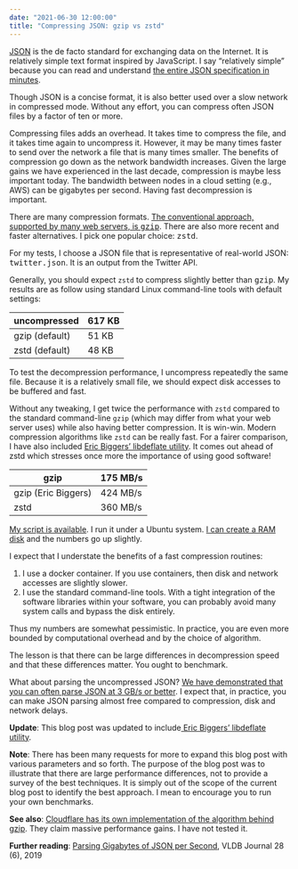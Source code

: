 ```yaml
---
date: "2021-06-30 12:00:00"
title: "Compressing JSON: gzip vs zstd"
---
```




[JSON](https://en.wikipedia.org/wiki/JSON) is the de facto standard for exchanging data on the Internet. It is relatively simple text format inspired by JavaScript. I say &ldquo;relatively simple&rdquo; because you can read and understand [the entire JSON specification in minutes](https://www.rfc-editor.org/rfc/rfc8259.txt).

Though JSON is a concise format, it is also better used over a slow network in compressed mode. Without any effort, you can compress often JSON files by a factor of ten or more.

Compressing files adds an overhead. It takes time to compress the file, and it takes time again to uncompress it. However, it may be many times faster to send over the network a file that is many times smaller. The benefits of compression go down as the network bandwidth increases. Given the large gains we have experienced in the last decade, compression is maybe less important today. The bandwidth between nodes in a cloud setting (e.g., AWS) can be gigabytes per second. Having fast decompression is important.

There are many compression formats. <a href="https://www.ietf.org/rfc/rfc1952.txt">The conventional approach, supported by many web servers, is <tt>gzip</tt></a>. There are also more recent and faster alternatives. I pick one popular choice: <tt>zstd</tt>.

For my tests, I choose a JSON file that is representative of real-world JSON: <tt>twitter.json</tt>. It is an output from the Twitter API.

Generally, you should expect `zstd` to compress slightly better than <tt>gzip</tt>. My results are as follow using standard Linux command-line tools with default settings:

uncompressed             |617 KB                   |
-------------------------|-------------------------|
gzip (default)           |51 KB                    |
zstd (default)           |48 KB                    |


To test the decompression performance, I uncompress repeatedly the same file. Because it is a relatively small file, we should expect disk accesses to be buffered and fast.

Without any tweaking, I get twice the performance with `zstd` compared to the standard command-line `gzip` (which may differ from what your web server uses) while also having better compression. It is win-win. Modern compression algorithms like `zstd` can be really fast. For a fairer comparison, I have also included [Eric Biggers&rsquo; libdeflate utility](https://github.com/ebiggers/libdeflate). It comes out ahead of zstd which stresses once more the importance of using good software!

gzip                     |175 MB/s                 |
-------------------------|-------------------------|
gzip (Eric Biggers)      |424 MB/s                 |
zstd                     |360 MB/s                 |


[My script is available](https://github.com/lemire/Code-used-on-Daniel-Lemire-s-blog/tree/master/2021/06/30). I run it under a Ubuntu system. [I can create a RAM disk](https://www.linuxbabe.com/command-line/create-ramdisk-linux) and the numbers go up slightly.

I expect that I understate the benefits of a fast compression routines:

<li style="list-style-type: none;">

1. I use a docker container. If you use containers, then disk and network accesses are slightly slower.
1. I use the standard command-line tools. With a tight integration of the software libraries within your software, you can probably avoid many system calls and bypass the disk entirely.



Thus my numbers are somewhat pessimistic. In practice, you are even more bounded by computational overhead and by the choice of algorithm.

The lesson is that there can be large differences in decompression speed and that these differences matter. You ought to benchmark.

What about parsing the uncompressed JSON? [We have demonstrated that you can often parse JSON at 3 GB/s or better](https://github.com/simdjson/simdjson). I expect that, in practice,  you can make JSON parsing almost free compared to compression, disk and network delays.

__Update__: This blog post was updated to include[ Eric Biggers&rsquo; libdeflate utility](https://github.com/ebiggers/libdeflate).

__Note__: There has been many requests for more to expand this blog post with various parameters and so forth. The purpose of the blog post was to illustrate that there are large performance differences, not to provide a survey of the best techniques. It is simply out of the scope of the current blog post to identify the best approach. I mean to encourage you to run your own benchmarks.

__See also__: [Cloudflare has its own implementation of the algorithm behind gzip](https://github.com/cloudflare/zlib). They claim massive performance gains. I have not tested it.

__Further reading__: [Parsing Gigabytes of JSON per Second](https://arxiv.org/abs/1902.08318), VLDB Journal 28 (6), 2019

